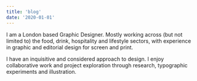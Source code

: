 ```yaml
---
title: 'blog'
date: '2020-01-01'
---
```


I am a London based Graphic Designer. Mostly working across (but not limited to) the food, drink, hospitality and lifestyle sectors, with experience in graphic and editorial design for screen and print.

I have an inquisitive and considered approach to design. I enjoy collaborative work and project exploration through research, typographic experiments and illustration.
